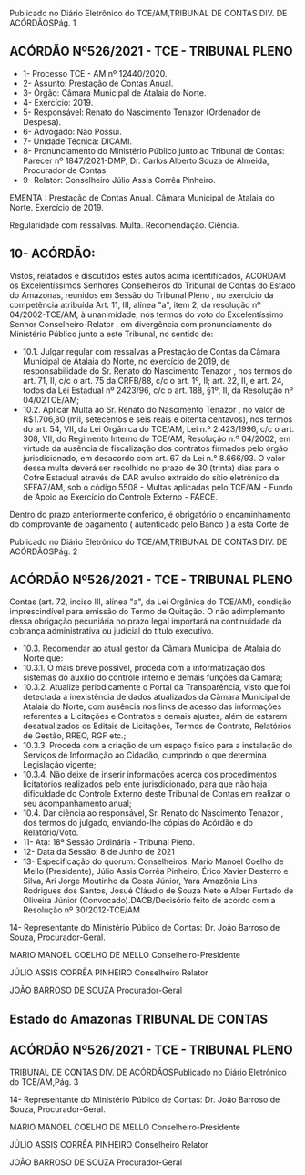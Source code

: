 Publicado  no  Diário  Eletrônico do TCE/AM,TRIBUNAL DE CONTAS DIV. DE ACÓRDÃOSPág. 1

## ACÓRDÃO Nº526/2021 - TCE - TRIBUNAL PLENO

- 1- Processo TCE - AM nº 12440/2020.
- 2- Assunto: Prestação de Contas Anual.
- 3- Órgão: Câmara Municipal de Atalaia do Norte.
- 4- Exercício: 2019.
- 5- Responsável: Renato do Nascimento Tenazor (Ordenador de Despesa).
- 6- Advogado: Não Possui.
- 7- Unidade Técnica: DICAMI.
- 8- Pronunciamento  do  Ministério  Público  junto  ao  Tribunal  de  Contas: Parecer  nº 1847/2021-DMP, Dr. Carlos Alberto Souza de Almeida, Procurador de Contas.
- 9- Relator: Conselheiro Júlio Assis Corrêa Pinheiro.

EMENTA : Prestação  de  Contas  Anual. Câmara Municipal de Atalaia do Norte. Exercício de 2019.

Regularidade com ressalvas. Multa. Recomendação. Ciência.

## 10-  ACÓRDÃO:

Vistos, relatados e discutidos estes autos acima identificados, ACORDAM os Excelentíssimos Senhores Conselheiros do Tribunal de Contas do Estado do Amazonas, reunidos em Sessão do Tribunal Pleno , no exercício da competência atribuída Art. 11, III, alínea "a", item 2, da resolução nº 04/2002-TCE/AM, à unanimidade, nos termos do voto do Excelentíssimo Senhor Conselheiro-Relator , em divergência com pronunciamento do Ministério Público junto a este Tribunal, no sentido de:

- 10.1. Julgar  regular  com  ressalvas a  Prestação  de  Contas  da  Câmara Municipal de Atalaia do Norte, no exercício de 2019, de responsabilidade do Sr. Renato do Nascimento Tenazor ,  nos termos do art. 71, II, c/c o art.  75  da  CRFB/88,  c/c  o  art.  1º,  II; art.  22,  II,  e art.  24,  todos  da  Lei Estadual  nº  2423/96,  c/c  o art.  188,  §1º,  II,  da  Resolução  nº  04/02TCE/AM;
- 10.2. Aplicar  Multa ao  Sr. Renato  do  Nascimento  Tenazor , no  valor  de R$1.706,80 (mil, setecentos e seis reais e oitenta centavos), nos termos do art. 54, VII, da Lei Orgânica do TCE/AM, Lei n.º 2.423/1996, c/c o art. 308, VII, do Regimento Interno do TCE/AM, Resolução n.º 04/2002, em virtude  da ausência  de  fiscalização  dos  contratos  firmados  pelo  órgão jurisdicionado,  em  desacordo  com  art.  67  da  Lei  n.°  8.666/93. O  valor dessa  multa  deverá  ser  recolhido no  prazo  de  30  (trinta)  dias para  o Cofre  Estadual  através  de  DAR  avulso  extraído  do  sítio  eletrônico  da SEFAZ/AM, sob o código 5508 - Multas aplicadas pelo TCE/AM - Fundo de Apoio ao Exercício do Controle Externo - FAECE.

Dentro do prazo anteriormente conferido, é obrigatório o encaminhamento do comprovante de pagamento ( autenticado pelo Banco ) a esta Corte de

Publicado  no  Diário  Eletrônico do TCE/AM,TRIBUNAL DE CONTAS DIV. DE ACÓRDÃOSPág. 2

## ACÓRDÃO Nº526/2021 - TCE - TRIBUNAL PLENO

Contas  (art.  72,  inciso  III,  alínea  "a",  da  Lei  Orgânica  do  TCE/AM), condição  imprescindível  para  emissão  do  Termo  de  Quitação.  O  não adimplemento  dessa  obrigação  pecuniária  no  prazo  legal  importará  na continuidade da cobrança administrativa ou judicial do título executivo.

- 10.3. Recomendar ao  atual  gestor  da Câmara  Municipal  de  Atalaia  do Norte que:
- 10.3.1. O mais breve possível, proceda com a informatização dos sistemas do auxílio do controle interno e demais funções da Câmara;
- 10.3.2. Atualize  periodicamente  o  Portal  da  Transparência,  visto que  foi  detectada a  inexistência  de  dados  atualizados  da Câmara Municipal de Atalaia do Norte, com ausência nos links  de acesso das informações referentes a Licitações e Contratos e demais ajustes, além de estarem desatualizados os Editais de Licitações, Termos de Contrato, Relatórios de Gestão, RREO, RGF etc.;
- 10.3.3. Proceda com a criação de um espaço físico para a instalação do Serviços de Informação ao Cidadão, cumprindo o que determina Legislação vigente;
- 10.3.4. Não deixe de inserir informações acerca dos procedimentos licitatórios realizados pelo ente jurisdicionado,  para  que  não  haja  dificuldade  do  Controle Externo deste Tribunal de Contas  em  realizar o seu acompanhamento anual;
- 10.4. Dar  ciência ao  responsável,  Sr. Renato  do  Nascimento  Tenazor ,  dos termos do julgado, enviando-lhe cópias do Acórdão e do Relatório/Voto.
- 11-  Ata: 18ª Sessão Ordinária - Tribunal Pleno.
- 12-  Data da Sessão: 8 de Junho de 2021
- 13-  Especificação do quorum: Conselheiros: Mario Manoel Coelho de Mello (Presidente),  Júlio  Assis  Corrêa  Pinheiro,  Érico  Xavier  Desterro  e  Silva,  Ari  Jorge Moutinho da Costa Júnior, Yara Amazônia Lins Rodrigues dos Santos, Josué Cláudio de Souza Neto e Alber Furtado de Oliveira Júnior (Convocado).DACB/Decisório feito de acordo com a Resolução nº 30/2012-TCE/AM

14-  Representante  do  Ministério  Público  de  Contas: Dr. João  Barroso  de  Souza, Procurador-Geral.

MARIO MANOEL COELHO DE MELLO Conselheiro-Presidente

JÚLIO ASSIS CORRÊA PINHEIRO Conselheiro Relator

JOÃO BARROSO DE SOUZA Procurador-Geral

## Estado do Amazonas TRIBUNAL DE CONTAS

## ACÓRDÃO Nº526/2021 - TCE - TRIBUNAL PLENO

TRIBUNAL DE CONTAS DIV. DE ACÓRDÃOSPublicado  no  Diário  Eletrônico do TCE/AM,Pág. 3

14-  Representante  do  Ministério  Público  de  Contas: Dr. João  Barroso  de  Souza, Procurador-Geral.

MARIO MANOEL COELHO DE MELLO Conselheiro-Presidente

JÚLIO ASSIS CORRÊA PINHEIRO Conselheiro Relator

JOÃO BARROSO DE SOUZA Procurador-Geral